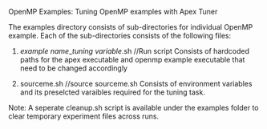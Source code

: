
OpenMP Examples: Tuning OpenMP examples with Apex Tuner

The examples directory consists of sub-directories for individual OpenMP example. 
Each of the sub-directories consists of the following files:
1. *example name*_*tuning variable*.sh //Run script
    Consists of hardcoded paths for the apex executable and openmp example executable that need to be changed accordingly

3. sourceme.sh //source sourceme.sh
    Consists of environment variables and its preselcted varaibles required for the tuning task.

Note: A seperate cleanup.sh script is available under the examples folder to clear temporary experiment files across runs. 
